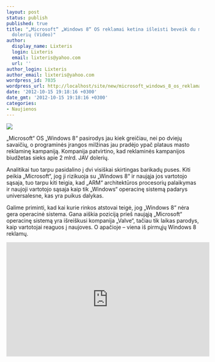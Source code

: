 ```yaml
---
layout: post
status: publish
published: true
title: "„Microsoft“ „Windows 8“ OS reklamai ketina išleisti beveik du milijardus JAV
  dolerių (Video)"
author:
  display_name: Lixteris
  login: Lixteris
  email: lixteris@yahoo.com
  url: ''
author_login: Lixteris
author_email: lixteris@yahoo.com
wordpress_id: 7035
wordpress_url: http://localhost/site/new/microsoft_windows_8_os_reklamai_ketina_isleisti_beveik_du_milijardus_jav_doleriu/
date: '2012-10-15 19:18:16 +0300'
date_gmt: '2012-10-15 19:18:16 +0300'
categories:
- Naujienos
---
```

<p><div class="imgright"><img src="http://technews.lt/upload/microsoft-event.jpeg-460x307.jpg"  /></div></p>
<p>
	&bdquo;Microsoft&ldquo; OS &bdquo;Windows 8&ldquo; pasirodys jau kiek greičiau, nei po dviejų savaičių, o programinės įrangos milžinas jau pradėjo ypač plataus masto reklaminę kampaniją. Kompanija patvirtino, kad reklaminės kampanijos biudžetas sieks apie 2 mlrd. JAV dolerių.</p>
<p>
	Analitikai tuo tarpu pasidalino į dvi visi&scaron;kai skirtingas barikadų puses. Kiti peikia &bdquo;Microsoft&ldquo;, jog ji rizikuoja su &bdquo;Windows 8&ldquo; ir naująja jos vartotojo sąsaja, tuo tarpu kiti teigia, kad &bdquo;ARM&ldquo; architektūros procesorių palaikymas ir naujoji vartotojo sąsaja kaip tik &bdquo;Windows&ldquo; operacinę sistemą padarys universalesne, kas yra puikus dalykas.</p>
<p>
	Galime priminti, kad kai kurie rinkos atstovai teigė, jog &bdquo;Windows 8&ldquo; nėra gera operacinė sistema. Gana ai&scaron;kia poziciją prie&scaron; naująją &bdquo;Microsoft&ldquo; operacinę sistemą yra i&scaron;rei&scaron;kusi kompanija &bdquo;Valve&ldquo;, tačiau tik laikas parodys, kaip vartotojai reaguos į naujoves. O apačioje &ndash; viena i&scaron; pirmųjų Windows 8 reklamų.</p>
<p>
	<iframe allowfullscreen="" frameborder="0" height="298" src="http://www.youtube.com/embed/i1GNDs7DCTw" width="530"></iframe></p>
